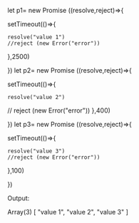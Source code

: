 let p1= new Promise ((resolve,reject)=>{

  setTimeout(()=>{

    resolve("value 1")
    //reject (new Error("error"))
  },2500)
    
})
let p2= new Promise ((resolve,reject)=>{

  setTimeout(()=>{

    resolve("value 2")
   // reject (new Error("error"))
  },400)
    
})
let p3= new Promise ((resolve,reject)=>{

  setTimeout(()=>{

    resolve("value 3")
    //reject (new Error("error"))
  },100)
    
})

Output:

Array(3) [ "value 1", "value 2", "value 3" ]
